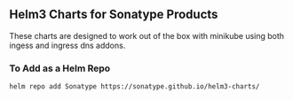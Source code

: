 ## Helm3 Charts for Sonatype Products

These charts are designed to work out of the box with minikube using both ingess and ingress dns addons.

### To Add as a Helm Repo
```helm repo add Sonatype https://sonatype.github.io/helm3-charts/ ```
